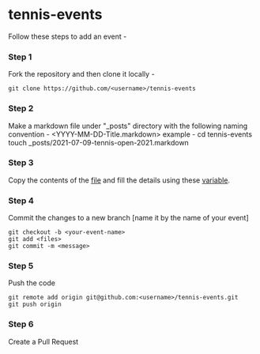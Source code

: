 # tennis-events

Follow these steps to add an event -

### Step 1 

Fork the repository and then clone it locally -
 
	git clone https://github.com/<username>/tennis-events
### Step 2

Make a markdown file under "_posts" directory with the following naming convention - 
	<YYYY-MM-DD-Title.markdown>
example -
	cd tennis-events
	touch _posts/2021-07-09-tennis-open-2021.markdown	

### Step 3

Copy the contents of the [file](https://raw.githubusercontent.com/divyessh/tennis-events/master/template-event.md) and fill the details using these [variable](https://github.com/divyessh/tennis-events/blob/master/contribute.md). 

### Step 4

Commit the changes to a new branch 
[name it by the name of your event]

	git checkout -b <your-event-name>
	git add <files>
	git commit -m <message>

### Step 5

Push the code 

	git remote add origin git@github.com:<username>/tennis-events.git
	git push origin

### Step 6

Create a Pull Request 
